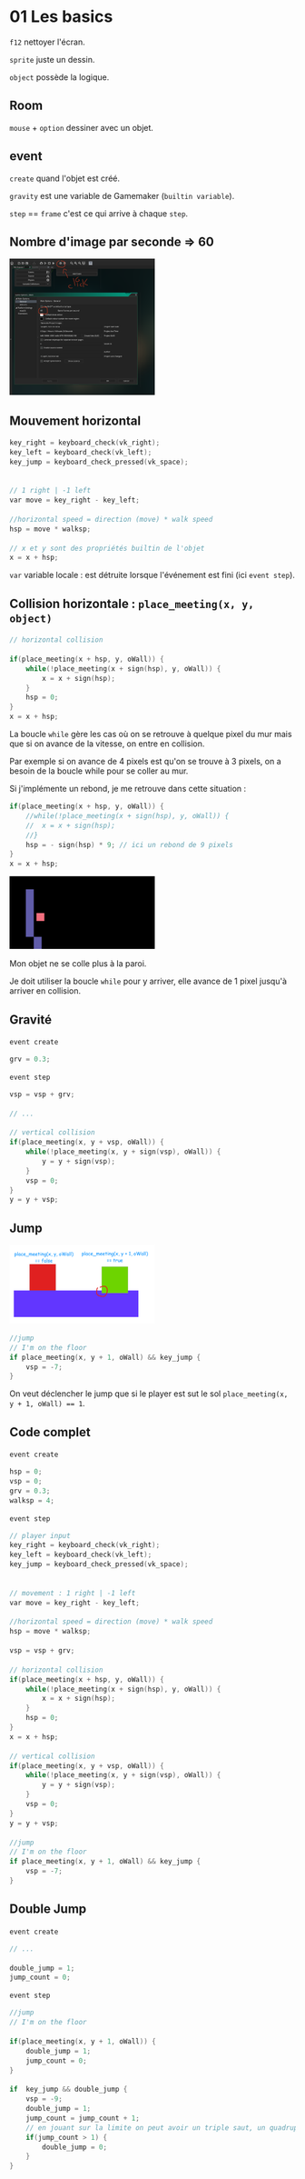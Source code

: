 # 01 Les basics

`f12` nettoyer l'écran.

`sprite` juste un dessin.

`object` possède la logique.

## Room

`mouse` + `option` dessiner avec un objet.

## event

`create` quand l'objet est créé.

`gravity` est une variable de Gamemaker (`builtin variable`).

`step` == `frame` c'est ce qui arrive à chaque `step`.

## Nombre d'image par seconde => 60

<img src="assets/Screenshot2020-04-15at08.43.00.png" alt="Screenshot 2020-04-15 at 08.43.00" style="zoom:25%;" />

## Mouvement horizontal

```c
key_right = keyboard_check(vk_right);
key_left = keyboard_check(vk_left);
key_jump = keyboard_check_pressed(vk_space);


// 1 right | -1 left
var move = key_right - key_left;

//horizontal speed = direction (move) * walk speed
hsp = move * walksp;

// x et y sont des propriétés builtin de l'objet
x = x + hsp;
```

`var` variable locale : est détruite lorsque l'événement est fini (ici `event step`).

## Collision horizontale : `place_meeting(x, y, object)`

```c
// horizontal collision

if(place_meeting(x + hsp, y, oWall)) {
	while(!place_meeting(x + sign(hsp), y, oWall)) {
		x = x + sign(hsp);
	}
	hsp = 0;
}
x = x + hsp;
```

La boucle `while` gère les cas où on se retrouve à quelque pixel du mur mais que si on avance de la vitesse, on entre en collision.

Par exemple si on avance de 4 pixels est qu'on se trouve à 3 pixels, on a besoin de la boucle while pour se coller au mur.

Si j'implémente un rebond, je me retrouve dans cette situation :

```c
if(place_meeting(x + hsp, y, oWall)) {
	//while(!place_meeting(x + sign(hsp), y, oWall)) {
	//	x = x + sign(hsp);
	//}
	hsp = - sign(hsp) * 9; // ici un rebond de 9 pixels
}
x = x + hsp;
```

<img src="assets/Screenshot2020-04-15at10.12.45.png" alt="Screenshot 2020-04-15 at 10.12.45" style="zoom:25%;" />

Mon objet ne se colle plus à la paroi.

Je doit utiliser la boucle `while` pour y arriver, elle avance de 1 pixel jusqu'à arriver en collision.

## Gravité

`event create`

```c
grv = 0.3;
```

`event step`

```c
vsp = vsp + grv;

// ...

// vertical collision
if(place_meeting(x, y + vsp, oWall)) {
	while(!place_meeting(x, y + sign(vsp), oWall)) {
		y = y + sign(vsp);
	}
	vsp = 0;
}
y = y + vsp;
```

## Jump

<img src="assets/Screenshot2020-04-15at11.08.03.png" alt="Screenshot 2020-04-15 at 11.08.03" style="zoom:25%;" />

```c
//jump
// I'm on the floor
if place_meeting(x, y + 1, oWall) && key_jump {
	vsp = -7;
}
```

On veut déclencher le jump que si le player est sut le sol `place_meeting(x, y + 1, oWall) == 1`.

## Code complet

`event create`

```c
hsp = 0;
vsp = 0;
grv = 0.3;
walksp = 4;
```

`event step`

```c
// player input
key_right = keyboard_check(vk_right);
key_left = keyboard_check(vk_left);
key_jump = keyboard_check_pressed(vk_space);


// movement : 1 right | -1 left
var move = key_right - key_left;

//horizontal speed = direction (move) * walk speed
hsp = move * walksp;

vsp = vsp + grv;

// horizontal collision
if(place_meeting(x + hsp, y, oWall)) {
	while(!place_meeting(x + sign(hsp), y, oWall)) {
		x = x + sign(hsp);
	}
	hsp = 0;
}
x = x + hsp;

// vertical collision
if(place_meeting(x, y + vsp, oWall)) {
	while(!place_meeting(x, y + sign(vsp), oWall)) {
		y = y + sign(vsp);
	}
	vsp = 0;
}
y = y + vsp;

//jump
// I'm on the floor
if place_meeting(x, y + 1, oWall) && key_jump {
	vsp = -7;
}
```

## Double Jump

`event create`

```c
// ...

double_jump = 1;
jump_count = 0;
```

`event step`

```c
//jump
// I'm on the floor

if(place_meeting(x, y + 1, oWall)) {
	double_jump = 1;
	jump_count = 0;
}

if  key_jump && double_jump {
	vsp = -9;
	double_jump = 1;
	jump_count = jump_count + 1;
    // en jouant sur la limite on peut avoir un triple saut, un quadruple, etc.
	if(jump_count > 1) {
		double_jump = 0;
	}
}
```
